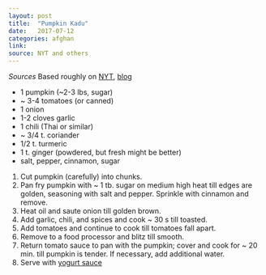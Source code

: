 ```yaml
---
layout: post
title:  "Pumpkin Kadu"
date:   2017-07-12
categories: afghan
link:
source: NYT and others
---
```


*Sources*
Based roughly on [NYT](https://cooking.nytimes.com/recipes/12893-afghan-style-pumpkin-with-yogurt-sauce), [blog](https://food52.com/recipes/37497-kaddo-afghan-pumpkin-with-yogurt-and-tomato-sauces)

* 1 pumpkin (~2-3 lbs, sugar)
* ~ 3-4 tomatoes (or canned)
* 1 onion
* 1-2 cloves garlic
* 1 chili (Thai or similar)
* ~ 3/4 t. coriander
* 1/2 t. turmeric
* 1 t. ginger (powdered, but fresh might be better)
* salt, pepper, cinnamon, sugar

1. Cut pumpkin (carefully) into chunks.
2. Pan fry pumpkin with ~ 1 tb. sugar on medium high heat till edges are golden, seasoning with salt and pepper. Sprinkle with cinnamon and remove.
3. Heat oil and saute onion till golden brown.
4. Add garlic, chili, and spices and cook ~ 30 s till toasted.
5. Add tomatoes and continue to cook till tomatoes fall apart.
6. Remove to a food processor and blitz till smooth.
7. Return tomato sauce to pan with the pumpkin; cover and cook for ~ 20 min. till pumpkin is tender. If necessary, add additional water.
8. Serve with [yogurt sauce]()
